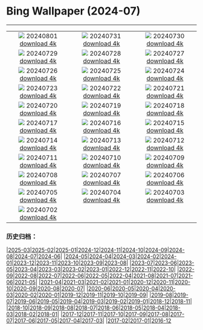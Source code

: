 # Bing Wallpaper (2024-07)
**************
| | | |
| :----: | :----: | :----: |
| ![](https://www.bing.com/th?id=OHR.KaptaiLake_EN-GB8876933727_1920x1080.jpg) 20240801 [download 4k](https://www.bing.com/th?id=OHR.KaptaiLake_EN-GB8876933727_UHD.jpg) | ![](https://www.bing.com/th?id=OHR.HoodoosBryce_EN-GB8943105802_1920x1080.jpg) 20240731 [download 4k](https://www.bing.com/th?id=OHR.HoodoosBryce_EN-GB8943105802_UHD.jpg) | ![](https://www.bing.com/th?id=OHR.ImpalaOxpecker_EN-GB9009594859_1920x1080.jpg) 20240730 [download 4k](https://www.bing.com/th?id=OHR.ImpalaOxpecker_EN-GB9009594859_UHD.jpg) |
| ![](https://www.bing.com/th?id=OHR.CorbettTigers_EN-GB2931140045_1920x1080.jpg) 20240729 [download 4k](https://www.bing.com/th?id=OHR.CorbettTigers_EN-GB2931140045_UHD.jpg) | ![](https://www.bing.com/th?id=OHR.BeachHutsSweden_EN-GB2231886770_1920x1080.jpg) 20240728 [download 4k](https://www.bing.com/th?id=OHR.BeachHutsSweden_EN-GB2231886770_UHD.jpg) | ![](https://www.bing.com/th?id=OHR.CowesWeek2024_EN-GB1203003767_1920x1080.jpg) 20240727 [download 4k](https://www.bing.com/th?id=OHR.CowesWeek2024_EN-GB1203003767_UHD.jpg) |
| ![](https://www.bing.com/th?id=OHR.PontNeuf_EN-GB0058066250_1920x1080.jpg) 20240726 [download 4k](https://www.bing.com/th?id=OHR.PontNeuf_EN-GB0058066250_UHD.jpg) | ![](https://www.bing.com/th?id=OHR.SmokyMountainTrail_EN-GB9959939764_1920x1080.jpg) 20240725 [download 4k](https://www.bing.com/th?id=OHR.SmokyMountainTrail_EN-GB9959939764_UHD.jpg) | ![](https://www.bing.com/th?id=OHR.SheepCousins_EN-GB9631410299_1920x1080.jpg) 20240724 [download 4k](https://www.bing.com/th?id=OHR.SheepCousins_EN-GB9631410299_UHD.jpg) |
| ![](https://www.bing.com/th?id=OHR.MethoniCastle_EN-GB9389537440_1920x1080.jpg) 20240723 [download 4k](https://www.bing.com/th?id=OHR.MethoniCastle_EN-GB9389537440_UHD.jpg) | ![](https://www.bing.com/th?id=OHR.BuckinghamOpening2024_EN-GB9070142687_1920x1080.jpg) 20240722 [download 4k](https://www.bing.com/th?id=OHR.BuckinghamOpening2024_EN-GB9070142687_UHD.jpg) | ![](https://www.bing.com/th?id=OHR.ZanzibarBoats_EN-GB8434940826_1920x1080.jpg) 20240721 [download 4k](https://www.bing.com/th?id=OHR.ZanzibarBoats_EN-GB8434940826_UHD.jpg) |
| ![](https://www.bing.com/th?id=OHR.MineralMoon_EN-GB7656393830_1920x1080.jpg) 20240720 [download 4k](https://www.bing.com/th?id=OHR.MineralMoon_EN-GB7656393830_UHD.jpg) | ![](https://www.bing.com/th?id=OHR.YoungJaguar_EN-GB7435202533_1920x1080.jpg) 20240719 [download 4k](https://www.bing.com/th?id=OHR.YoungJaguar_EN-GB7435202533_UHD.jpg) | ![](https://www.bing.com/th?id=OHR.MayotteCoral_EN-GB7192983287_1920x1080.jpg) 20240718 [download 4k](https://www.bing.com/th?id=OHR.MayotteCoral_EN-GB7192983287_UHD.jpg) |
| ![](https://www.bing.com/th?id=OHR.MedievalRothenburg_EN-GB0016545589_1920x1080.jpg) 20240717 [download 4k](https://www.bing.com/th?id=OHR.MedievalRothenburg_EN-GB0016545589_UHD.jpg) | ![](https://www.bing.com/th?id=OHR.AncientOrkney_EN-GB6273973665_1920x1080.jpg) 20240716 [download 4k](https://www.bing.com/th?id=OHR.AncientOrkney_EN-GB6273973665_UHD.jpg) | ![](https://www.bing.com/th?id=OHR.TateishiPark_EN-GB5935394849_1920x1080.jpg) 20240715 [download 4k](https://www.bing.com/th?id=OHR.TateishiPark_EN-GB5935394849_UHD.jpg) |
| ![](https://www.bing.com/th?id=OHR.OwlSiblings_EN-GB5626247823_1920x1080.jpg) 20240714 [download 4k](https://www.bing.com/th?id=OHR.OwlSiblings_EN-GB5626247823_UHD.jpg) | ![](https://www.bing.com/th?id=OHR.CappadociaRocks_EN-GB3775326662_1920x1080.jpg) 20240713 [download 4k](https://www.bing.com/th?id=OHR.CappadociaRocks_EN-GB3775326662_UHD.jpg) | ![](https://www.bing.com/th?id=OHR.RainierWildflowers_EN-GB3567513605_1920x1080.jpg) 20240712 [download 4k](https://www.bing.com/th?id=OHR.RainierWildflowers_EN-GB3567513605_UHD.jpg) |
| ![](https://www.bing.com/th?id=OHR.GangiSicily_EN-GB7955016578_1920x1080.jpg) 20240711 [download 4k](https://www.bing.com/th?id=OHR.GangiSicily_EN-GB7955016578_UHD.jpg) | ![](https://www.bing.com/th?id=OHR.CollaredAracari_EN-GB7730593943_1920x1080.jpg) 20240710 [download 4k](https://www.bing.com/th?id=OHR.CollaredAracari_EN-GB7730593943_UHD.jpg) | ![](https://www.bing.com/th?id=OHR.TalampayaNP_EN-GB7448714861_1920x1080.jpg) 20240709 [download 4k](https://www.bing.com/th?id=OHR.TalampayaNP_EN-GB7448714861_UHD.jpg) |
| ![](https://www.bing.com/th?id=OHR.NorwayBlueberries_EN-GB7208908364_1920x1080.jpg) 20240708 [download 4k](https://www.bing.com/th?id=OHR.NorwayBlueberries_EN-GB7208908364_UHD.jpg) | ![](https://www.bing.com/th?id=OHR.YenBaiTerraces_EN-GB7013329996_1920x1080.jpg) 20240707 [download 4k](https://www.bing.com/th?id=OHR.YenBaiTerraces_EN-GB7013329996_UHD.jpg) | ![](https://www.bing.com/th?id=OHR.ConwyRiver_EN-GB6240387587_1920x1080.jpg) 20240706 [download 4k](https://www.bing.com/th?id=OHR.ConwyRiver_EN-GB6240387587_UHD.jpg) |
| ![](https://www.bing.com/th?id=OHR.NoahBeach_EN-GB6003580040_1920x1080.jpg) 20240705 [download 4k](https://www.bing.com/th?id=OHR.NoahBeach_EN-GB6003580040_UHD.jpg) | ![](https://www.bing.com/th?id=OHR.ItalicaRuins_EN-GB5712011823_1920x1080.jpg) 20240704 [download 4k](https://www.bing.com/th?id=OHR.ItalicaRuins_EN-GB5712011823_UHD.jpg) | ![](https://www.bing.com/th?id=OHR.MeerkatManor_EN-GB5476220606_1920x1080.jpg) 20240703 [download 4k](https://www.bing.com/th?id=OHR.MeerkatManor_EN-GB5476220606_UHD.jpg) |
| ![](https://www.bing.com/th?id=OHR.HamptonFestival2024_EN-GB4619911099_1920x1080.jpg) 20240702 [download 4k](https://www.bing.com/th?id=OHR.HamptonFestival2024_EN-GB4619911099_UHD.jpg) |  |  |

### 历史归档：

|[2025-03](/2025-03/2025-03.md)|[2025-02](/2025-02/2025-02.md)|[2025-01](/2025-01/2025-01.md)|[2024-12](/2024-12/2024-12.md)|[2024-11](/2024-11/2024-11.md)|[2024-10](/2024-10/2024-10.md)|[2024-09](/2024-09/2024-09.md)|[2024-08](/2024-08/2024-08.md)|[2024-07](/2024-07/2024-07.md)|[2024-06](/2024-06/2024-06.md)|
|[2024-05](/2024-05/2024-05.md)|[2024-04](/2024-04/2024-04.md)|[2024-03](/2024-03/2024-03.md)|[2024-02](/2024-02/2024-02.md)|[2024-01](/2024-01/2024-01.md)|[2023-12](/2023-12/2023-12.md)|[2023-11](/2023-11/2023-11.md)|[2023-10](/2023-10/2023-10.md)|[2023-09](/2023-09/2023-09.md)|[2023-08](/2023-08/2023-08.md)|
|[2023-07](/2023-07/2023-07.md)|[2023-06](/2023-06/2023-06.md)|[2023-05](/2023-05/2023-05.md)|[2023-04](/2023-04/2023-04.md)|[2023-03](/2023-03/2023-03.md)|[2023-02](/2023-02/2023-02.md)|[2023-01](/2023-01/2023-01.md)|[2022-12](/2022-12/2022-12.md)|[2022-11](/2022-11/2022-11.md)|[2022-10](/2022-10/2022-10.md)|
|[2022-09](/2022-09/2022-09.md)|[2022-08](/2022-08/2022-08.md)|[2022-07](/2022-07/2022-07.md)|[2022-06](/2022-06/2022-06.md)|[2022-05](/2022-05/2022-05.md)|[2022-04](/2022-04/2022-04.md)|[2021-08](/2021-08/2021-08.md)|[2021-07](/2021-07/2021-07.md)|[2021-06](/2021-06/2021-06.md)|[2021-05](/2021-05/2021-05.md)|
|[2021-04](/2021-04/2021-04.md)|[2021-03](/2021-03/2021-03.md)|[2021-02](/2021-02/2021-02.md)|[2021-01](/2021-01/2021-01.md)|[2020-12](/2020-12/2020-12.md)|[2020-11](/2020-11/2020-11.md)|[2020-10](/2020-10/2020-10.md)|[2020-09](/2020-09/2020-09.md)|[2020-08](/2020-08/2020-08.md)|[2020-07](/2020-07/2020-07.md)|
|[2020-06](/2020-06/2020-06.md)|[2020-05](/2020-05/2020-05.md)|[2020-04](/2020-04/2020-04.md)|[2020-03](/2020-03/2020-03.md)|[2020-02](/2020-02/2020-02.md)|[2020-01](/2020-01/2020-01.md)|[2019-12](/2019-12/2019-12.md)|[2019-11](/2019-11/2019-11.md)|[2019-10](/2019-10/2019-10.md)|[2019-09](/2019-09/2019-09.md)|
|[2019-08](/2019-08/2019-08.md)|[2019-07](/2019-07/2019-07.md)|[2019-06](/2019-06/2019-06.md)|[2019-05](/2019-05/2019-05.md)|[2019-04](/2019-04/2019-04.md)|[2019-03](/2019-03/2019-03.md)|[2019-02](/2019-02/2019-02.md)|[2019-01](/2019-01/2019-01.md)|[2018-12](/2018-12/2018-12.md)|[2018-11](/2018-11/2018-11.md)|
|[2018-10](/2018-10/2018-10.md)|[2018-09](/2018-09/2018-09.md)|[2018-08](/2018-08/2018-08.md)|[2018-07](/2018-07/2018-07.md)|[2018-06](/2018-06/2018-06.md)|[2018-05](/2018-05/2018-05.md)|[2018-04](/2018-04/2018-04.md)|[2018-03](/2018-03/2018-03.md)|[2018-02](/2018-02/2018-02.md)|[2018-01](/2018-01/2018-01.md)|
|[2017-12](/2017-12/2017-12.md)|[2017-11](/2017-11/2017-11.md)|[2017-10](/2017-10/2017-10.md)|[2017-09](/2017-09/2017-09.md)|[2017-08](/2017-08/2017-08.md)|[2017-07](/2017-07/2017-07.md)|[2017-06](/2017-06/2017-06.md)|[2017-05](/2017-05/2017-05.md)|[2017-04](/2017-04/2017-04.md)|[2017-03](/2017-03/2017-03.md)|
|[2017-02](/2017-02/2017-02.md)|[2017-01](/2017-01/2017-01.md)|[2016-12](/2016-12/2016-12.md)